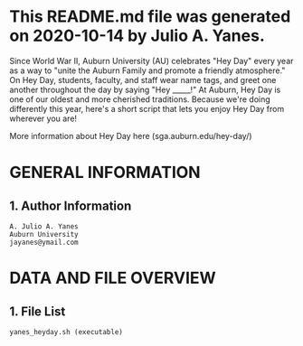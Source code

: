 
# This README.md file was generated on 2020-10-14 by Julio A. Yanes.

Since World War II, Auburn University (AU) celebrates "Hey Day" 
every year as a way to "unite the Auburn Family and promote a 
friendly atmosphere." On Hey Day, students, faculty, and staff wear 
name tags, and greet one another throughout the day by saying "Hey 
_____!" At Auburn, Hey Day is one of our oldest and more cherished 
traditions. Because we're doing differently this year, here's a 
short script that lets you enjoy Hey Day from wherever you are!

More information about Hey Day here (sga.auburn.edu/hey-day/)


# GENERAL INFORMATION

## 1. Author Information
	A. Julio A. Yanes
	Auburn University
	jayanes@ymail.com

# DATA AND FILE OVERVIEW

## 1.	File List
	yanes_heyday.sh (executable)



